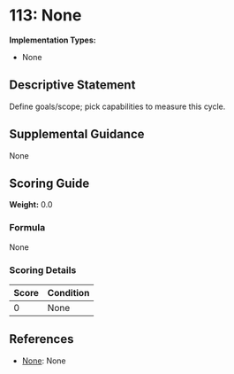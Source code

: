 # 113: None

**Implementation Types:**
- None

## Descriptive Statement

Define goals/scope; pick capabilities to measure this cycle.

## Supplemental Guidance

None

## Scoring Guide

**Weight:** 0.0

### Formula

None

### Scoring Details

| Score | Condition |
| ----- | --------- |
| 0 | None |

## References

- [None](None): None

